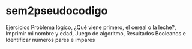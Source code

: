 # sem2pseudocodigo
Ejercicios Problema lógico, ¿Qué viene primero, el cereal o la leche?, Imprimir mi nombre y edad, Juego de algoritmo, Resultados Booleanos e Identificar números pares e impares
